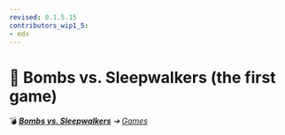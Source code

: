 ```yaml
---
revised: 0.1.5.15
contributors_wip1_5:
- edx
---
```


# 📄 Bombs vs. Sleepwalkers (the first game)

💣 ***[Bombs vs. Sleepwalkers][home]** ➔ [Games][games]*

[home]: /README.md
[games]: /games/readme.md
